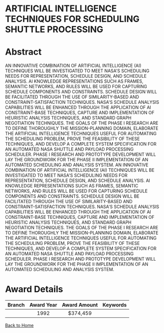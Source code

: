 
ARTIFICIAL INTELLIGENCE TECHNIQUES FOR SCHEDULING SHUTTLE PROCESSING
====================================================================

# Abstract


AN INNOVATIVE COMBINATION OF ARTIFICIAL INTELLIGENCE (AI) TECHNIQUES WILL BE INVESTIGATED TO MEET NASA'S SCHEDULING NEEDS FOR REPRESENTATION, SCHEDULE DESIGN, AND SCHEDULE ANALYSIS. AI KNOWLEDGE REPRESENTATIONS SUCH AS FRAMES, SEMANTIC NETWORKS, AND RULES WILL BE USED FOR CAPTURING SCHEDULE COMPONENTS AND CONSTRAINTS. SCHEDULE DESIGN WILL BE FACILITATED THROUGH THE USE OF SIMILARITY-BASED AND CONSTRAINT-SATISFACTION TECHNIQUES. NASA'S SCHEDULE ANALYSIS CAPABILITIES WILL BE ENHANCED THROUGH THE APPLICATION OF AI CONSTRAINT-BASE TECHNIQUES, CAPTURE AND IMPLEMENTATION OF HEURISTIC ANALYSIS TECHNIQUES, AND STANDARD GRAPH NEGOTIATION TECHNIQUES. THE GOALS OF THE PHASE I RESEARCH ARE TO DEFINE THOROUGHLY THE MISSION-PLANNING DOMAIN, ELABORATE THE ARTIFICIAL INTELLIGENCE TECHNIQUES USEFUL FOR AUTOMATING THE SCHEDULING PROBLEM, PROVE THE FEASIBILITY OF THESE TECHNIQUES, AND DEVELOP A COMPLETE SYSTEM SPECIFICATION FOR AN AUTOMATED NASA SHUTTLE AND PAYLOAD PROCESSING SCHEDULER. PHASE I RESEARCH AND PROTOTYPE DEVELOPMENT WILL LAY THE GROUNDWORK FOR THE PHASE II IMPLEMENTATION OF AN AUTOMATED SCHEDULING AND ANALYSIS SYSTEM. AN INNOVATIVE COMBINATION OF ARTIFICIAL INTELLIGENCE (AI) TECHNIQUES WILL BE INVESTIGATED TO MEET NASA'S SCHEDULING NEEDS FOR REPRESENTATION, SCHEDULE DESIGN, AND SCHEDULE ANALYSIS. AI KNOWLEDGE REPRESENTATIONS SUCH AS FRAMES, SEMANTIC NETWORKS, AND RULES WILL BE USED FOR CAPTURING SCHEDULE COMPONENTS AND CONSTRAINTS. SCHEDULE DESIGN WILL BE FACILITATED THROUGH THE USE OF SIMILARITY-BASED AND CONSTRAINT-SATISFACTION TECHNIQUES. NASA'S SCHEDULE ANALYSIS CAPABILITIES WILL BE ENHANCED THROUGH THE APPLICATION OF AI CONSTRAINT-BASE TECHNIQUES, CAPTURE AND IMPLEMENTATION OF HEURISTIC ANALYSIS TECHNIQUES, AND STANDARD GRAPH NEGOTIATION TECHNIQUES. THE GOALS OF THE PHASE I RESEARCH ARE TO DEFINE THOROUGHLY THE MISSION-PLANNING DOMAIN, ELABORATE THE ARTIFICIAL INTELLIGENCE TECHNIQUES USEFUL FOR AUTOMATING THE SCHEDULING PROBLEM, PROVE THE FEASIBILITY OF THESE TECHNIQUES, AND DEVELOP A COMPLETE SYSTEM SPECIFICATION FOR AN AUTOMATED NASA SHUTTLE AND PAYLOAD PROCESSING SCHEDULER. PHASE I RESEARCH AND PROTOTYPE DEVELOPMENT WILL LAY THE GROUNDWORK FOR THE PHASE II IMPLEMENTATION OF AN AUTOMATED SCHEDULING AND ANALYSIS SYSTEM.  

# Award Details

|Branch|Award Year|Award Amount|Keywords|
| :---: | :---: | :---: | :---: |
||1992|$374,459||
  
  


[Back to Home](https://github.com/chrischow/dod_sbir_awards/JT/#296)